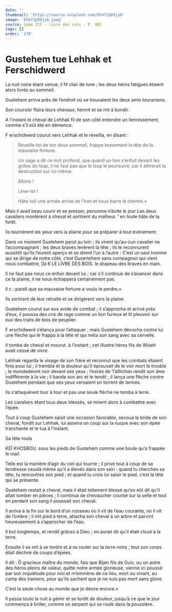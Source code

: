 ```yaml
---
date: ''
thumbnail: 'https://source.unsplash.com/EFm7JpD9jy8'
image: 'EFm7JpD9jy8.jpeg'
source: tome III - livre des rois - P. 485
tags: []
order: '170'
---
```


# Gustehem tue Lehhak et Ferschidwerd

La nuit noire étant venue, il fit clair de lune ; les deux héros fatigués étaient alors livrés au sommeil.

Gustehem arriva près de l’endroit où se trouvaient les deux amis touraniens.

Son coursier flaira leurs chevaux, hennit et se mit à bondir.

A l’instant le cheval de Lehhak fil de son côté entendre un liennissement, comme s’il eût été en démence.

F erschidwerd courut vers Lehhak et le réveilla, en disant :

> Réveille-toi de ton doux sommeil, frappe bravement la tête de la mauvaise fortune.
>
> Un sage a dit ce mot profond, que quand un lion s’enfuit devant les grilles du loup, il ne faut pas que le loup le poursuive, car il attirerait la destruction sur lui-même.
>
> Allons !
>
> Lève-toi !
>
> Hâte-toil une armée arrive de l’Iran et nous barre le chemin.»

Mais il avait beau courir et se presser, personne n’évite le jour Les deux cavaliers montèrent à cheval et sortirent du malheur. ’
en toute hâte de la forêt.

Ils tournèrent les yeux vers la plaine pour se préparer à tout événement.

Dans ce moment Gustehem parut au loin ; ils virent qu’au-cun cavalier ne l’accompagnant ; les deux braves levèrent la tête ; ils le reconnurent aussitôt qu’ils l’eurent aperçu et se dirent l’un à l’autre : C’est un seul homme qui se dirige de notre côté, c’est Gusertehem sans compagnon qui vient nous combattre,
[la
6 LE LlVBE DES BOIS. le drapeau des braves en main.

Il ne faut pas nous ce enfuir devant lui ; car s’il continue de s’avancer dans ce la plaine, il ne nous échappera certainement pas.

Il c : paraît que sa mauvaise fortune a voulu le perdre.»

Ils sortirent de leur retraite et se dirigèrent vers la plaine.

Gustehem courut sur eux avide de combat ; il s’approcha et arrivé près d’eux, il poussa des cris de rage comme un lion furieux et lit pleuvoir sur eux des traits de bois de peuplier.

F erschidwerd s’élança pour l’attaquer ; mais Gustehem décocha contre lui une flèche qui le frappa à la tête et qui mêla son sang avec sa cervelle.

Il tomba de cheval et mourut. à l’instant ; cet illustre héros fils de Wiseh avait cessé de vivre.

Lehhak regarda le visage de son frère et reconnut que les combats étaient finis pour lui ; il trembla et la douleur qu’il éprouvait de le voir mort le troubla ; le mondedevint noir devant ses yeux ; l’excès de
’l’allliction rendit son âme indifférente à la vie ; il banda son arc et le tendit ; il lança une flèche contre Gustehem pendant que ses yeux versaient un torrent de larmes.

Ils s’attaquèrent tour à tour et pas une seule flèche ne tomba à terre.

Les cavaliers étant tous deux blessés, se mirent alors à combattre avec l’épée.

Tout à coup Gustehem saisit une occasion favorable, secoua la bride de son cheval, fondit sur Lehhak, lui assena un coup sur la nuque avec son épée tranchante et le tua à l’instant.

Sa tête roula

KEÏ KHOSBOU. sous les pieds de Gustehem comme une boule qu’a frappée le mail.

Telle est la manière d’agir du ciel qui tourne ; il prive tout à coup de sa tendresse ceuxlà même qu’il a élevés dans son sein : quand tu cherches sa tête, tu rencontres son pied ; et quand tu crois lui saisir le pied, c’est la tête qui se présente.

Gustehem restait à cheval, mais il était tellement blessé qu’on eût dit qu’il allait tomber en pièces ; il continua de chevaucher courbé sur la selle et tout en perdant son sang il poussait son cheval.

Il arriva à la fin sur le bord d’un ruisseau où il vit de l’eau courante, où il vit de l’ombre ; il mit pied à terre, attacha son cheval à un arbre et parvint heureusement à s’approcher de l’eau.

Il but longtemps, et rendit grâces à Dieu ; on.aurait dit qu’il était cloué à la terre.

Ensuite il se mit à se tordre et à se rouler sur la terre noire ; tout son corps était déchiré de coups d’épées.

Il dit : Ô gracieux maître du monde, fais que Bijen fils de Guiv, ou un autre des héros pleins de valeur, quitte notre armée glorieuse, vienne ici poussé par son inquiétude pour moi et m’emmène de ce lieu, mort ou vivant, au camp des Iraniens, pour qu’ils sachent que je ne suis pas mort sans gloire.

C’est la seule chose au monde que je désire encore.»

Il passa toute la nuit à gémir et se tordit de douleur, jusqu’à ce que le jour commença à briller, comme un serpent qui se roule dans la poussière.
